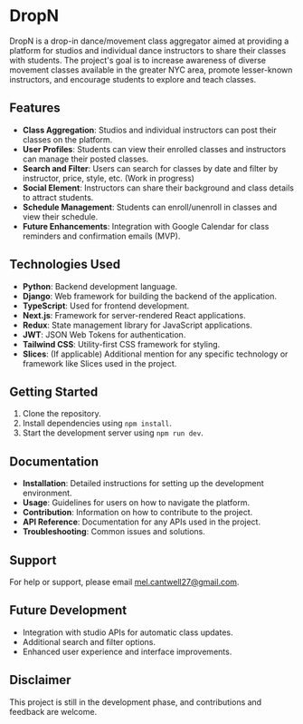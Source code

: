 # DropN

DropN is a drop-in dance/movement class aggregator aimed at providing a platform for studios and individual dance instructors to share their classes with students. The project's goal is to increase awareness of diverse movement classes available in the greater NYC area, promote lesser-known instructors, and encourage students to explore and teach classes.

## Features

- **Class Aggregation**: Studios and individual instructors can post their classes on the platform.
- **User Profiles**: Students can view their enrolled classes and instructors can manage their posted classes.
- **Search and Filter**: Users can search for classes by date and filter by instructor, price, style, etc. (Work in progress)
- **Social Element**: Instructors can share their background and class details to attract students.
- **Schedule Management**: Students can enroll/unenroll in classes and view their schedule.
- **Future Enhancements**: Integration with Google Calendar for class reminders and confirmation emails (MVP).

## Technologies Used

- **Python**: Backend development language.
- **Django**: Web framework for building the backend of the application.
- **TypeScript**: Used for frontend development.
- **Next.js**: Framework for server-rendered React applications.
- **Redux**: State management library for JavaScript applications.
- **JWT**: JSON Web Tokens for authentication.
- **Tailwind CSS**: Utility-first CSS framework for styling.
- **Slices**: (If applicable) Additional mention for any specific technology or framework like Slices used in the project.

## Getting Started

1. Clone the repository.
2. Install dependencies using `npm install`.
3. Start the development server using `npm run dev`.

## Documentation

- **Installation**: Detailed instructions for setting up the development environment.
- **Usage**: Guidelines for users on how to navigate the platform.
- **Contribution**: Information on how to contribute to the project.
- **API Reference**: Documentation for any APIs used in the project.
- **Troubleshooting**: Common issues and solutions.

## Support

For help or support, please email mel.cantwell27@gmail.com.

## Future Development

- Integration with studio APIs for automatic class updates.
- Additional search and filter options.
- Enhanced user experience and interface improvements.

## Disclaimer

This project is still in the development phase, and contributions and feedback are welcome.
